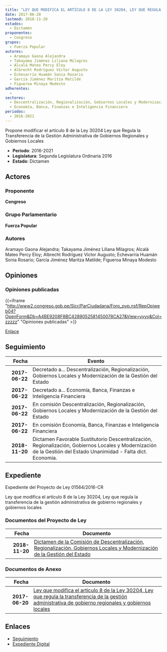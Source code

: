 ```yaml
---
title: "LEY QUE MODIFICA EL ARTÍCULO 8 DE LA LEY 30204, LEY QUE REGULA LA TRANSFERENCIA DE LA GESTIÓN ADMINISTRATIVA DE GOBIERNOS REGIONALES Y GOBIERNOS LOCALES"
date: 2017-06-20
lastmod: 2018-11-20
estados: 
  - Dictamen
proponentes: 
  - Congreso
grupos: 
  - Fuerza Popular
autores: 
  - Aramayo Gaona Alejandra
  - Takayama Jiménez Liliana Milagros
  - Alcalá Mateo Percy Eloy
  - Albrecht Rodríguez Víctor Augusto
  - Echevarría Huamán Sonia Rosario
  - García Jiménez Maritza Matilde
  - Figueroa Minaya Modesto
adherentes: 
  - 
sectores: 
  - Descentralización, Regionalización, Gobiernos Locales y Modernización de la Gestión del Estado
  - Economía, Banca, Finanzas e Inteligencia Financiera
periodos: 
  - 2016-2021
---
```


Propone modificar el artículo 8 de la Ley 30204 Ley que Regula la Transferencia de la Gestión Administrativa de Gobiernos Regionales y Gobiernos Locales

- **Periodo**: 2016-2021
- **Legislatura**: Segunda Legislatura Ordinaria 2016
- **Estado**: Dictamen

## Actores

### Proponente

**Congreso**

### Grupo Parlamentario

**Fuerza Popular**

### Autores

Aramayo Gaona Alejandra; Takayama Jiménez Liliana Milagros; Alcalá Mateo Percy Eloy; Albrecht Rodríguez Víctor Augusto; Echevarría Huamán Sonia Rosario; García Jiménez Maritza Matilde; Figueroa Minaya Modesto


## Opiniones

### Opiniones publicadas

{{<iframe "http://www2.congreso.gob.pe/Sicr/ParCiudadana/Foro_pvp.nsf/RepOpiweb04?OpenForm&Db=A4BE9208F8BC4289052581450078CA27&View=yyyy&Col=zzzzz" "Opiniones publicadas" >}}

[Enlace](http://www2.congreso.gob.pe/Sicr/ParCiudadana/Foro_pvp.nsf/RepOpiweb04?OpenForm&Db=A4BE9208F8BC4289052581450078CA27&View=yyyy&Col=zzzzz)

## Seguimiento

| Fecha | Evento |
|------:|--------|
| **2017-06-22** | Decretado a... Descentralización, Regionalización, Gobiernos Locales y Modernización de la Gestión del Estado|
| **2017-06-22** | Decretado a... Economía, Banca, Finanzas e Inteligencia Financiera|
| **2017-06-22** | En comisión Descentralización, Regionalización, Gobiernos Locales y Modernización de la Gestión del Estado|
| **2017-06-22** | En comisión Economía, Banca, Finanzas e Inteligencia Financiera|
| **2018-11-20** | Dictamen Favorable Sustitutorio Descentralización, Regionalización, Gobiernos Locales y Modernización de la Gestión del Estado Unanimidad - Falta dict. Economia.|


## Expediente

Expediente del Proyecto de Ley 01564/2016-CR

Ley que modifica el artículo 8 de la Ley 30204, Ley que regula la transferencia de la gestión administrativa de gobierno regionales y gobiernos locales


### Documentos del Proyecto de Ley

| Fecha | Documento |
|------:|--------|
| **2018-11-20** | [Dictamen de la Comisión de Descentralización, Regionalización, Gobiernos Locales y Modernización de la Gestión del Estado](http://www.leyes.congreso.gob.pe/Documentos/2016_2021/Dictamenes/Proyectos_de_Ley/01564DC08MAY20181120.pdf) |

### Documentos de Anexo

| Fecha | Documento |
|------:|--------|
| **2017-06-20** | [Ley que modifica el artículo 8 de la Ley 30204, Ley que regula la transferencia de la gestión administrativa de gobierno regionales y gobiernos locales](http://www.leyes.congreso.gob.pe/Documentos/2016_2021/Proyectos_de_Ley_y_de_Resoluciones_Legislativas/PL0156320170620.pdf) |

## Enlaces 

- [Seguimiento](http://www2.congreso.gob.pe/Sicr/TraDocEstProc/CLProLey2016.nsf/f7fff46988ca05b1052578e100829cc7/87fb390b3a5af56e05258145007bdaa3?OpenDocument)
- [Expediente Digital](http://www2.congreso.gob.pehttp://www2.congreso.gob.pe/Sicr/TraDocEstProc/CLProLey2016.nsf/f7fff46988ca05b1052578e100829cc7/87fb390b3a5af56e05258145007bdaa3?OpenDocument&Click=05257FB7005EB655.eb71d0cf91d8294e05256cdf006b5706/$Body/0.1C6C)

